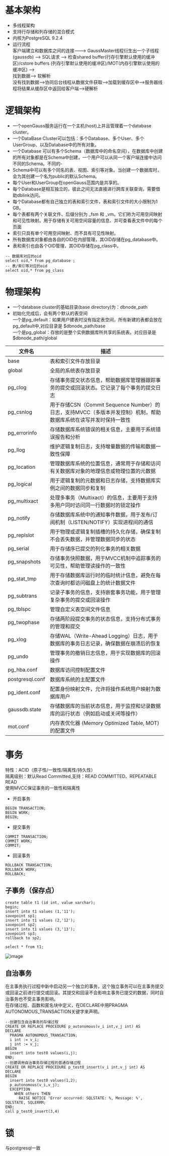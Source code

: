 # 基本架构
- 多线程架构
- 支持行存储和列存储的混合模式
- 内核为PostgreSQL 9.2.4
- 运行流程  
  客户端建立和数据库之间的连接--->  GaussMaster线程衍生出一个子线程(gaussdb) --> SQL请求 --> 检查shared buffer(行存引擎默认使用的缓冲区)/cstore buffers (列存引擎默认使用的缓冲区)/MOT(内存引擎默认使用的缓冲区) -->  
  找到数据--> 软解析  
  没有找到数据-->协同后台线程从数据文件获取-->加载到缓存区中-->服务器线程将结果从缓存区中返回给客户端-->硬解析  
  
# 逻辑架构
- 一个openGauss服务运行在一个主机(host)上并且管理着一个database cluster。
- 一个DataBase Cluster可以包括：多个Database、多个User、多个UserGroup、以及Database中的所有对象。
- 一个Database 可以有多个Schema（数据库中的命名空间），在数据库中创建的所有对象都是在Schema中创建，一个用户可以从同一个客户端连接中访问不同的Schema。不同的- 
- Schema中可以有多个同名的表、视图、索引等对象。当创建一个数据库时，会为其创建一个名为public的默认Schema。
- 每个User和UserGroup在openGauss范围内是共享的。
- 每个Database是相互独立的，彼此之间无法直接进行跨库关联查询，需要借助dblink访问。
- 每个Database都有自己独立的表和索引文件，表和索引文件的大小限制为1 GB。
- 每个表都有两个关联文件、后缀分别为 _fsm 和 _vm。它们称为可用空间映射和可见性映射。用于存储有关可用空间容量的信息、并可查看表文件中的每个页面
- 索引只具有单个可用空间映射、而不具有可见性映射。
- 所有数据库对象都由各自的OID在内部管理，其OID存储在pg_database中。
- 表和索引也由各个OID管理，其OID存储在pg_class中。  
```
-- 数据库对应的oid
select oid,* from pg_database ;
-- 表/索引等对应的oid
select oid,* from pg_class 
```

# 物理架构
- 一个database cluster的基础目录(base directory)为：dbnode_path
- 初始化完成后，会有两个默认的表空间  
  一个是pg_default：如果用户建表时没有指定表空间，所有新建的表都会放在pg_default中,对应目录是 $dbnode_path/base  
  一个是pg_global：存放的是整个实例数据库所共享的系统表。对应目录是 $dbnode_path/global
  
| 文件名          | 描述                                                         |
| --------------- | ------------------------------------------------------------ |
| base            | 表和索引文件存放目录                                         |
| global          | 全局的系统表存放目录                                         |
| pg_clog         | 存储事务提交状态信息，帮助数据库管理器跟踪事务的提交或回滚状态。它记录了每个事务的提交日志 |
| pg_csnlog       | 用于存储CSN（Commit Sequence Number）的日志，支持MVCC（多版本并发控制）机制，帮助数据库系统在读写并发时保持一致性 |
| pg_errorinfo    | 存储数据库系统错误的相关信息，主要用于系统错误报告和分析     |
| pg_llog         | 维护逻辑复制日志，支持增量数据的传输和数据一致性保障         |
| pg_location     | 管理数据库系统的位置信息，通常用于存储和访问有关数据库对象的地理信息或物理位置的元数据 |
| pg_logical      | 用于逻辑复制的元数据和日志存储，支持数据库实例之间的数据同步和复制 |
| pg_multixact    | 处理多事务（Multixact）的信息，主要用于支持多用户同时访问同一行数据时的锁定操作 |
| pg_notify       | 存储数据库系统中的通知事件数据，用于发布/订阅机制（LISTEN/NOTIFY）实现进程间的通信 |
| pg_replslot     | 用于物理或逻辑复制插槽的持久化存储，确保复制不会丢失数据，并管理数据同步的状态 |
| pg_serial       | 用于存储序已提交的列化事务的相关数据                                   |
| pg_snapshots    | 存储事务快照数据，用于MVCC机制中追踪事务的可见性，帮助管理读操作的一致性 |
| pg_stat_tmp     | 用于存储数据库运行时的临时统计信息，避免在每次查询时都访问磁盘上的统计数据文件 |
| pg_subtrans     | 记录子事务的信息，支持嵌套事务功能，用于管理复杂事务的提交或回滚操作 |
| pg_tblspc       | 管理自定义表空间文件信息           |
| pg_twophase     | 存储两阶段提交事务的状态信息，支持分布式事务的管理和提交     |
| pg_xlog         | 存储WAL（Write-Ahead Logging）日志，用于数据库的事务日志记录，确保数据在崩溃后的恢复 |
| pg_undo         | 管理事务的撤销日志信息，用于实现数据库的回滚操作             |
| pg_hba.conf     | 数据库访问控制配置文件                                       |
| postgresql.conf | 数据库系统的主配置文件                                       |
| pg_ident.conf   | 配置身份映射文件，允许将操作系统用户映射为数据库用户         |
| gaussdb.state   | 存储数据库的当前状态信息，用于监控和记录数据库的运行状态（例如启动或关闭等操作） |
| mot.conf        | 内存表优化器 (Memory Optimized Table, MOT) 的配置文件     |

# 事务
特性：ACID（原子性/一致性/隔离性/持久性）  
隔离级别：默认Read Committed,支持：READ COMMITTED、REPEATABLE READ  
使用MVCC保证事务的一致性和隔离性  

- 开启事务
```
BEGIN TRANSACTION;
BEGIN WORK;
BEGIN;
```
- 提交事务
```
COMMIT TRANSACTION;
COMMIT WORK;
COMMIT;
```
- 回滚事务
```
ROLLBACK TRANSACTION;
ROLLBACK WORK;
ROLLBACK;
```
## 子事务（保存点）
```
create table t1 (id int, value varchar);
begin;
insert into t1 values (1,'11');
savepoint sp1;
insert into t1 values (2,'12');
savepoint sp2;
insert into t1 values (3,'13');
savepoint sp3;
rollback to sp2;

select * from t1;
```
![image](https://github.com/user-attachments/assets/fdfeccd9-3777-406e-b708-d0dc41293375)


## 自治事务
在主事务执行过程中新中启动另一个独立的事务，这个独立事务可以在主事务提交或回滚之前进行提交或回滚。其提交和回滚不会影响主事务已提交的数据，同时自治事务也不受主事务影响。  
在存储过程、函数和匿名块中定义，在DECLARE中用PRAGMA AUTONOMOUS_TRANSACTION关键字来声明。
```
--创建包含自治事务的存储过程
CREATE OR REPLACE PROCEDURE p_autonomous(v_i int,v_j int) AS
DECLARE
  PRAGMA AUTONOMOUS_TRANSACTION;
  i int := v_i;
  j int := v_j;
BEGIN
  insert into test0 values(i,j);
END;
--创建调用自治事务存储过程的普通存储过程
CREATE OR REPLACE PROCEDURE p_test0_insert(v_i int,v_j int) AS
DECLARE
BEGIN
  insert into test0 values(1,2);
  p_autonomous(v_i,v_j);
  EXCEPTION
    WHEN others THEN
      RAISE NOTICE 'Error occurred: SQLSTATE: %, Message: %', SQLSTATE, SQLERRM;
END;
call p_test0_insert(3,4)
```
# 锁
与postgresql一致






